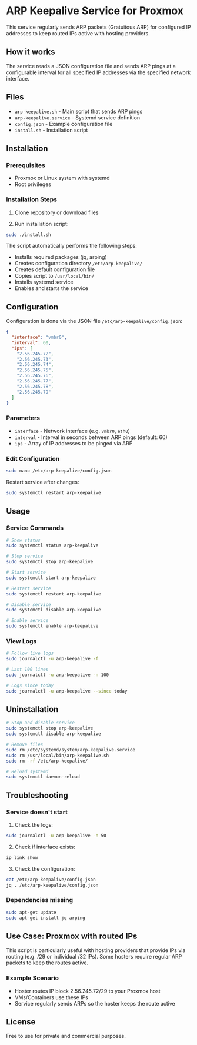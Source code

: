 # ARP Keepalive Service for Proxmox

This service regularly sends ARP packets (Gratuitous ARP) for configured IP addresses to keep routed IPs active with hosting providers.

## How it works

The service reads a JSON configuration file and sends ARP pings at a configurable interval for all specified IP addresses via the specified network interface.

## Files

- `arp-keepalive.sh` - Main script that sends ARP pings
- `arp-keepalive.service` - Systemd service definition
- `config.json` - Example configuration file
- `install.sh` - Installation script

## Installation

### Prerequisites

- Proxmox or Linux system with systemd
- Root privileges

### Installation Steps

1. Clone repository or download files

2. Run installation script:
```bash
sudo ./install.sh
```

The script automatically performs the following steps:
- Installs required packages (jq, arping)
- Creates configuration directory `/etc/arp-keepalive/`
- Creates default configuration file
- Copies script to `/usr/local/bin/`
- Installs systemd service
- Enables and starts the service

## Configuration

Configuration is done via the JSON file `/etc/arp-keepalive/config.json`:

```json
{
  "interface": "vmbr0",
  "interval": 60,
  "ips": [
    "2.56.245.72",
    "2.56.245.73",
    "2.56.245.74",
    "2.56.245.75",
    "2.56.245.76",
    "2.56.245.77",
    "2.56.245.78",
    "2.56.245.79"
  ]
}
```

### Parameters

- `interface` - Network interface (e.g. `vmbr0`, `eth0`)
- `interval` - Interval in seconds between ARP pings (default: 60)
- `ips` - Array of IP addresses to be pinged via ARP

### Edit Configuration

```bash
sudo nano /etc/arp-keepalive/config.json
```

Restart service after changes:
```bash
sudo systemctl restart arp-keepalive
```

## Usage

### Service Commands

```bash
# Show status
sudo systemctl status arp-keepalive

# Stop service
sudo systemctl stop arp-keepalive

# Start service
sudo systemctl start arp-keepalive

# Restart service
sudo systemctl restart arp-keepalive

# Disable service
sudo systemctl disable arp-keepalive

# Enable service
sudo systemctl enable arp-keepalive
```

### View Logs

```bash
# Follow live logs
sudo journalctl -u arp-keepalive -f

# Last 100 lines
sudo journalctl -u arp-keepalive -n 100

# Logs since today
sudo journalctl -u arp-keepalive --since today
```

## Uninstallation

```bash
# Stop and disable service
sudo systemctl stop arp-keepalive
sudo systemctl disable arp-keepalive

# Remove files
sudo rm /etc/systemd/system/arp-keepalive.service
sudo rm /usr/local/bin/arp-keepalive.sh
sudo rm -rf /etc/arp-keepalive/

# Reload systemd
sudo systemctl daemon-reload
```

## Troubleshooting

### Service doesn't start

1. Check the logs:
```bash
sudo journalctl -u arp-keepalive -n 50
```

2. Check if interface exists:
```bash
ip link show
```

3. Check the configuration:
```bash
cat /etc/arp-keepalive/config.json
jq . /etc/arp-keepalive/config.json
```

### Dependencies missing

```bash
sudo apt-get update
sudo apt-get install jq arping
```

## Use Case: Proxmox with routed IPs

This script is particularly useful with hosting providers that provide IPs via routing (e.g. /29 or individual /32 IPs). Some hosters require regular ARP packets to keep the routes active.

### Example Scenario

- Hoster routes IP block 2.56.245.72/29 to your Proxmox host
- VMs/Containers use these IPs
- Service regularly sends ARPs so the hoster keeps the route active

## License

Free to use for private and commercial purposes.
